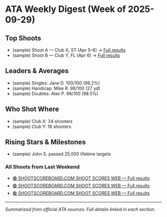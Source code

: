 # ATA Weekly Digest (Week of 2025-09-29)

## Top Shoots
- (sample) Shoot A — Club X, ST (Apr 5–6) → [Full results](#)
- (sample) Shoot B — Club Y, FL (Apr 6) → [Full results](#)


## Leaders & Averages
- (sample) Singles: Jane D. 100/100 (99.2%)
- (sample) Handicap: Mike R. 98/100 (27 yd)
- (sample) Doubles: Alex P. 98/100 (98.5%)


## Who Shot Where
- (sample) Club X: 34 shooters
- (sample) Club Y: 18 shooters


## Rising Stars & Milestones
- (sample) John S. passed 25,000 lifetime targets


### All Shoots from Last Weekend
- [🟢 SHOOTSCOREBOARD.COM SHOOT SCORES WEB — Full results](https://shootscoreboard.com/scores.cfm?shootid=2004)
- [🟢 SHOOTSCOREBOARD.COM SHOOT SCORES WEB — Full results](https://shootscoreboard.com/scores.cfm?shootid=1975)
- [🟢 SHOOTSCOREBOARD.COM SHOOT SCORES WEB — Full results](https://shootscoreboard.com/scores.cfm?shootid=2005)


---
_Summarized from official ATA sources. Full details linked in each section._
